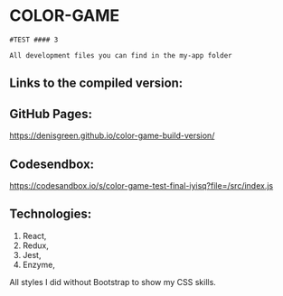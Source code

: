    # COLOR-GAME

    #TEST #### 3

    All development files you can find in the my-app folder

   ## Links to the compiled version:

## GitHub Pages:
https://denisgreen.github.io/color-game-build-version/

## Codesendbox:
https://codesandbox.io/s/color-game-test-final-iyisq?file=/src/index.js

   ## Technologies:

1. React,
2. Redux,
3. Jest,
4. Enzyme,

All styles I did without Bootstrap to show my CSS skills.
